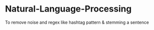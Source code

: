 # Natural-Language-Processing
To remove noise and regex like hashtag pattern &amp; stemming a sentence
